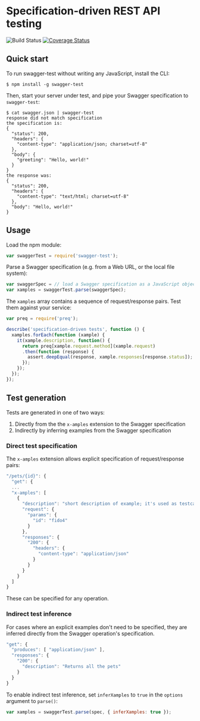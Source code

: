 # Specification-driven REST API testing

![Build Status](https://github.com/earldouglas/swagger-test/workflows/build/badge.svg)
[![Coverage Status](https://coveralls.io/repos/github/earldouglas/swagger-test/badge.svg)](https://coveralls.io/github/earldouglas/swagger-test)

## Quick start

To run swagger-test without writing any JavaScript, install the CLI:

```
$ npm install -g swagger-test
```

Then, start your server under test, and pipe your Swagger specification
to `swagger-test`:

```
$ cat swagger.json | swagger-test
response did not match specification
the specification is:
{
  "status": 200,
  "headers": {
    "content-type": "application/json; charset=utf-8"
  },
  "body": {
    "greeting": "Hello, world!"
  }
}
the response was:
{
  "status": 200,
  "headers": {
    "content-type": "text/html; charset=utf-8"
  },
  "body": "Hello, world!"
}
```

## Usage

Load the npm module:

```javascript
var swaggerTest = require('swagger-test');
```

Parse a Swagger specification (e.g. from a Web URL, or the local file
system):

```javascript
var swaggerSpec = // load a Swagger specification as a JavaScript object
var xamples = swaggerTest.parse(swaggerSpec);
```

The `xamples` array contains a sequence of request/response pairs.  Test
them against your service:

```javascript
var preq = require('preq');

describe('specification-driven tests', function () {
  xamples.forEach(function (xample) {
    it(xample.description, function() {
      return preq[xample.request.method](xample.request)
      .then(function (response) {
        assert.deepEqual(response, xample.responses[response.status]);
      });
    });
  });
});
```

## Test generation

Tests are generated in one of two ways:

1. Directly from the the `x-amples` extension to the Swagger
   specification
1. Indirectly by inferring examples from the Swagger specification

### Direct test specification

The `x-amples` extension allows explicit specification of
request/response pairs:

```javascript
"/pets/{id}": {
  "get": {
  ...
  "x-amples": [
    {
      "description": "short description of example; it's used as testcase description"
      "request": {
        "params": {
          "id": "fido4"
        }
      },
      "responses": {
        "200": {
          "headers": {
            "content-type": "application/json"
          }
        }
      }
    }
  ]
}
```

These can be specified for any operation.

### Indirect test inference

For cases where an explicit examples don't need to be specified, they
are inferred directly from the Swagger operation's specification.

```javascript
"get": {
  "produces": [ "application/json" ],
  "responses": {
    "200": {
      "description": "Returns all the pets"
    }
  }
}
```

To enable indirect test inference, set `inferXamples` to `true` in the
`options` argument to `parse()`:

```javascript
var xamples = swaggerTest.parse(spec, { inferXamples: true });
```
